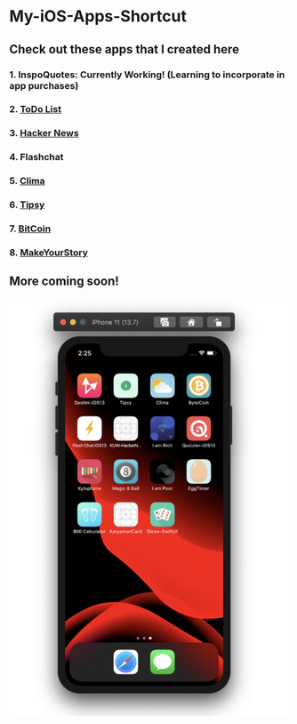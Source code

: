 # My-iOS-Apps-Shortcut

## Check out these apps that I created here 

### 1. InspoQuotes: Currently Working! (Learning to incorporate in app purchases)
### 2. [ToDo List](https://github.com/saini1998/ToDo_List_App)
### 3. [Hacker News](https://github.com/saini1998/HackerNews-App)
### 4. Flashchat
### 5. [Clima](https://github.com/saini1998/HowsTheWeather-App)
### 6. [Tipsy](https://github.com/saini1998/Cal_Tip_App)
### 7. [BitCoin](https://github.com/saini1998/ByteCoin-App)
### 8. [MakeYourStory](https://github.com/saini1998/MakeYourStory)

## More coming soon!

![s](s.png)
